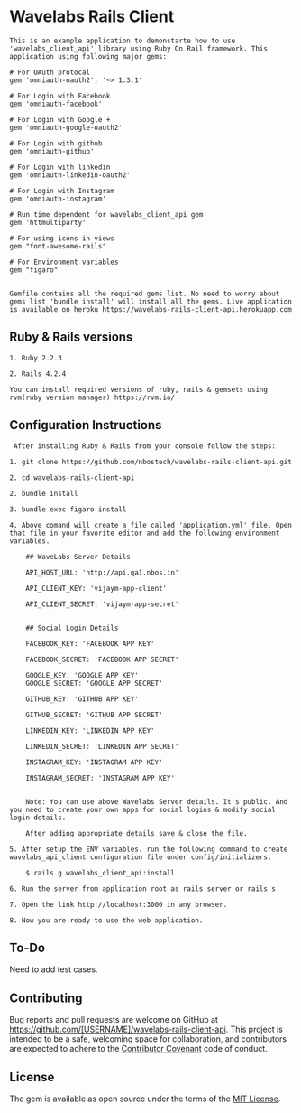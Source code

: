 # Wavelabs Rails Client

	This is an example application to demonstarte how to use 'wavelabs_client_api' library using Ruby On Rail framework. This application using following major gems:

	# For OAuth protocal 
	gem 'omniauth-oauth2', '~> 1.3.1'

	# For Login with Facebook 
	gem 'omniauth-facebook'
	
	# For Login with Google +
	gem 'omniauth-google-oauth2'
	
	# For Login with github
	gem 'omniauth-github'
	
	# For Login with linkedin
	gem 'omniauth-linkedin-oauth2'
	
	# For Login with Instagram
	gem 'omniauth-instagram'
	
	# Run time dependent for wavelabs_client_api gem
	gem 'httmultiparty'
	
	# For using icons in views
	gem "font-awesome-rails"
	
	# For Environment variables
	gem "figaro"


	Gemfile contains all the required gems list. No need to worry about gems list 'bundle install' will install all the gems. Live application is available on heroku https://wavelabs-rails-client-api.herokuapp.com  

## Ruby & Rails versions

	1. Ruby 2.2.3
	
	2. Rails 4.2.4

	You can install required versions of ruby, rails & gemsets using rvm(ruby version manager) https://rvm.io/

## Configuration Instructions
 
	 After installing Ruby & Rails from your console follow the steps:

	1. git clone https://github.com/nbostech/wavelabs-rails-client-api.git

	2. cd wavelabs-rails-client-api

	2. bundle install

	3. bundle exec figaro install

	4. Above comand will create a file called 'application.yml' file. Open that file in your favorite editor and add the following environment variables.

		## WaveLabs Server Details 
	 
		API_HOST_URL: 'http://api.qa1.nbos.in'
		
		API_CLIENT_KEY: 'vijaym-app-client'
		
		API_CLIENT_SECRET: 'vijaym-app-secret' 
		
		
		## Social Login Details
		
		FACEBOOK_KEY: 'FACEBOOK APP KEY'
		
		FACEBOOK_SECRET: 'FACEBOOK APP SECRET'

		GOOGLE_KEY: 'GOOGLE APP KEY'
		GOOGLE_SECRET: 'GOOGLE APP SECRET'

		GITHUB_KEY: 'GITHUB APP KEY'
		
		GITHUB_SECRET: 'GITHUB APP SECRET'

		LINKEDIN_KEY: 'LINKEDIN APP KEY'
		
		LINKEDIN_SECRET: 'LINKEDIN APP SECRET'

		INSTAGRAM_KEY: 'INSTAGRAM APP KEY'
		
		INSTAGRAM_SECRET: 'INSTAGRAM APP KEY'


		Note: You can use above Wavelabs Server details. It's public. And you need to create your own apps for social logins & modify social login details.

		After adding appropriate details save & close the file.

	5. After setup the ENV variables. run the following command to create wavelabs_api_client configuration file under config/initializers.
	
		$ rails g wavelabs_client_api:install  

	6. Run the server from application root as rails server or rails s

	7. Open the link http://localhost:3000 in any browser.

	8. Now you are ready to use the web application.  


## To-Do

 Need to add test cases.


## Contributing

Bug reports and pull requests are welcome on GitHub at https://github.com/[USERNAME]/wavelabs-rails-client-api. This project is intended to be a safe, welcoming space for collaboration, and contributors are expected to adhere to the [Contributor Covenant](contributor-covenant.org) code of conduct.


## License

The gem is available as open source under the terms of the [MIT License](http://opensource.org/licenses/MIT).

